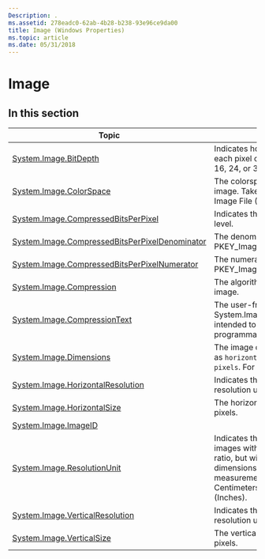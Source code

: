```yaml
---
Description: .
ms.assetid: 278eadc0-62ab-4b28-b238-93e96ce9da00
title: Image (Windows Properties)
ms.topic: article
ms.date: 05/31/2018
---
```


# Image

## In this section



| Topic                                                                                                                        | Description                                                                                                                                                                                                                               |
|------------------------------------------------------------------------------------------------------------------------------|-------------------------------------------------------------------------------------------------------------------------------------------------------------------------------------------------------------------------------------------|
| [System.Image.BitDepth](./props-system-image-bitdepth.md)<br/>                                                   | Indicates how many bits are used in each pixel of the image. (Usually 8, 16, 24, or 32).<br/>                                                                                                                                       |
| [System.Image.ColorSpace](./props-system-image-colorspace.md)<br/>                                               | The colorspace embedded in the image. Taken from the Exchangeable Image File (EXIF) information.<br/>                                                                                                                               |
| [System.Image.CompressedBitsPerPixel](./props-system-image-compressedbitsperpixel.md)<br/>                       | Indicates the image compression level. <br/>                                                                                                                                                                                        |
| [System.Image.CompressedBitsPerPixelDenominator](./props-system-image-compressedbitsperpixeldenominator.md)<br/> | The denominator of PKEY\_Image\_CompressedBitsPerPixel.<br/>                                                                                                                                                                        |
| [System.Image.CompressedBitsPerPixelNumerator](./props-system-image-compressedbitsperpixelnumerator.md)<br/>     | The numerator of PKEY\_Image\_CompressedBitsPerPixel.<br/>                                                                                                                                                                          |
| [System.Image.Compression](./props-system-image-compression.md)<br/>                                             | The algorithm used to compress the image.<br/>                                                                                                                                                                                      |
| [System.Image.CompressionText](./props-system-image-compressiontext.md)<br/>                                     | The user-friendly form of System.Image.Compression. Not intended to be parsed programmatically.<br/>                                                                                                                                |
| [System.Image.Dimensions](./props-system-image-dimensions.md)<br/>                                               | The image dimensions in string format as `horizontal pixels x vertical pixels`. For example, `3080x2100`.<br/>                                                                                                                      |
| [System.Image.HorizontalResolution](./props-system-image-horizontalresolution.md)<br/>                           | Indicates the number of pixels per resolution unit in the image width.<br/>                                                                                                                                                         |
| [System.Image.HorizontalSize](./props-system-image-horizontalsize.md)<br/>                                       | The horizontal size of the image, in pixels.<br/>                                                                                                                                                                                   |
| [System.Image.ImageID](./props-system-image-imageid.md)<br/>                                                     |                                                                                                                                                                                                                                           |
| [System.Image.ResolutionUnit](./props-system-image-resolutionunit.md)<br/>                                       | Indicates the resolution units. Used for images with a non-square aspect ratio, but without meaningful absolute dimensions. 1 = No absolute unit of measurement. 2 = Inches. 3 = Centimeters. The default value is 2 (Inches).<br/> |
| [System.Image.VerticalResolution](./props-system-image-verticalresolution.md)<br/>                               | Indicates the number of pixels per resolution unit in the image height.<br/>                                                                                                                                                        |
| [System.Image.VerticalSize](./props-system-image-verticalsize.md)<br/>                                           | The vertical size of the image, in pixels.<br/>                                                                                                                                                                                     |



 

 

 